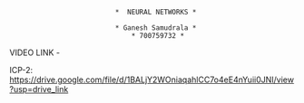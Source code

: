                               *  NEURAL NETWORKS *

                              * Ganesh Samudrala *
                                  * 700759732 *
 
VIDEO LINK - 

ICP-2: https://drive.google.com/file/d/1BALjY2WOniaqahlCC7o4eE4nYuii0JNI/view?usp=drive_link


